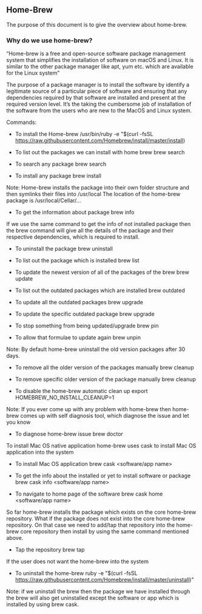 ## Home-Brew

The purpose of this document is to give the overview about home-brew.


### Why do we use home-brew?

“Home-brew is a free and open-source software package management system that simplifies the installation of software on macOS and Linux. It is similar to the other package manager like apt, yum etc. which are available for the Linux system”

The purpose of a package manager is to install the software by identify a legitimate source of a particular piece of software and ensuring that any dependencies required by that software are installed and present at the required version level. It’s the taking the cumbersome job of installation of the software from the users who are new to the MacOS and Linux system.


Commands:

* To install the Home-brew
    /usr/bin/ruby -e "$(curl -fsSL https://raw.githubusercontent.com/Homebrew/install/master/install)


* To list out the packages we can install with home brew
    brew search

* To search any package
     brew search <package name>

*  To install any package
      brew install <package name>


Note: 
Home-brew installs the package into their own folder structure and then symlinks their files into /usr/local
The location of the home-brew package is 
/usr/local/Cellar/…

* To get the information about package
    brew info <package name> 
    
If we use the same command to get the info of not installed package then the brew command will give all the details of the package and their respective dependencies, which is required to install.

* To uninstall the package
    brew uninstall <package name>

* To list out the package which is installed
    brew list

* To update the newest version of all of the packages of the brew
    brew update

* To list out the outdated packages which are installed
    brew outdated

* To update all the outdated packages
    brew upgrade 

* To update the specific outdated package
    brew upgrade <package name>

* To stop something from being updated/upgrade
    brew pin <package name>

* To allow that formulae to update again 
    brew unpin <package name>


Note:
By default home-brew uninstall the old version packages after 30 days.

* To remove all the older version of the packages manually
    brew cleanup

* To remove specific older version of the package manually
    brew cleanup <package name>

* To disable the home-brew automatic clean up
    export HOMEBREW_NO_INSTALL_CLEANUP=1


Note:
If you ever come up with any problem with home-brew then home-brew comes up with self diagnosis tool, which diagnose the issue and let you know

* To diagnose home-brew issue
    brew doctor


To install Mac OS native application home-brew uses cask to install Mac OS application into the system

* To install Mac OS application
    brew cask <software/app name>

* To get the info about the installed or yet to install software or package
    brew cask info <software/app name>

* To navigate to home page of the software
    brew cask home <software/app name>


So far home-brew installs the package which exists on the core home-brew repository.
What if the package does not exist into the core home-brew repository.
On that case we need to add/tap that repository into the home-brew core repository then install by using the same command mentioned above.

* Tap the repository
    brew tap <repository name>


If the user does not want the home-brew into the system

* To uninstall the home-brew
    ruby -e "$(curl -fsSL https://raw.githubusercontent.com/Homebrew/install/master/uninstall)"

Note: 
if we uninstall the brew then the package we have installed through the brew will also get uninstalled except the software or app which is installed by using brew cask.
